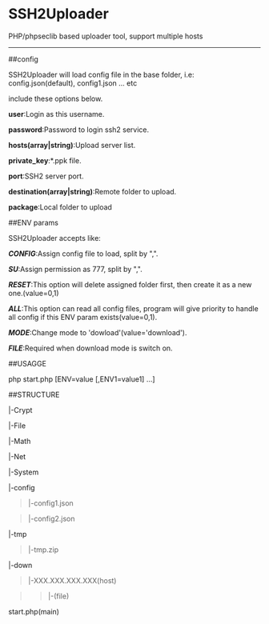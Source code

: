 SSH2Uploader
============

PHP/phpseclib based uploader tool, support multiple hosts

---

##config

SSH2Uploader will load config file in the base folder, i.e: config.json(default), config1.json ... etc

include these options below.

**user**:Login as this username.

**password**:Password to login ssh2 service.

**hosts(array|string)**:Upload server list.

**private_key**:*.ppk file.

**port**:SSH2 server port.

**destination(array|string)**:Remote folder to upload.

**package**:Local folder to upload

##ENV params

SSH2Uploader accepts like:

***CONFIG***:Assign config file to load, split by ",".

***SU***:Assign permission as 777, split by ",".

***RESET***:This option will delete assigned folder first, then create it as a new one.(value=0,1)

***ALL***:This option can read all config files, program will give priority to handle all config if this ENV param exists(value=0,1).

***MODE***:Change mode to 'dowload'(value='download').

***FILE***:Required when download mode is switch on.

##USAGGE

php start.php [ENV=value [,ENV1=value1] ...]

##STRUCTURE

|-Crypt

|-File

|-Math

|-Net

|-System

|-config

>|-config1.json

>|-config2.json

|-tmp

>|-tmp.zip

|-down

>|-XXX.XXX.XXX.XXX(host)

>>|-(file)

start.php(main)
